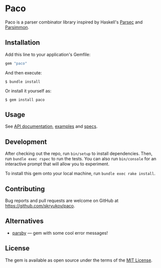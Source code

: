# Paco

Paco is a parser combinator library inspired by Haskell's [Parsec] and [Parsimmon].

## Installation

Add this line to your application's Gemfile:

```ruby
gem "paco"
```

And then execute:

    $ bundle install

Or install it yourself as:

    $ gem install paco

## Usage

See [API documentation](docs/paco.md), [examples](examples) and [specs](spec).

## Development

After checking out the repo, run `bin/setup` to install dependencies. Then, run `bundle exec rspec` to run the tests. You can also run `bin/console` for an interactive prompt that will allow you to experiment.

To install this gem onto your local machine, run `bundle exec rake install`.

## Contributing

Bug reports and pull requests are welcome on GitHub at https://github.com/skryukov/paco.

## Alternatives

- [parsby] — gem with some cool error messages!

## License

The gem is available as open source under the terms of the [MIT License].

[MIT License]: https://opensource.org/licenses/MIT
[Parsec]: https://github.com/haskell/parsec
[Parsimmon]: https://github.com/jneen/parsimmon
[parsby]: https://github.com/jolmg/parsby
